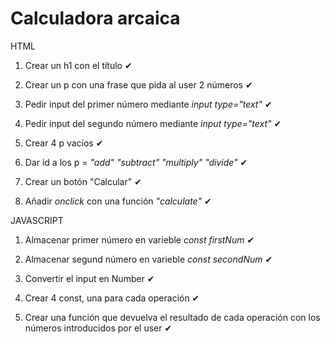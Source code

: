 # Calculadora arcaica

HTML

1. Crear un h1 con el título ✔

2. Crear un p con una frase que pida al user 2 números ✔

3. Pedir input del primer número mediante *input type="text"* ✔

4. Pedir input del segundo número mediante *input type="text"* ✔

5. Crear 4 p vacíos ✔

6. Dar id a los p = *"add"* *"subtract"* *"multiply"* *"divide"* ✔

7. Crear un botón "Calcular" ✔

8. Añadir *onclick* con una función *"calculate"* ✔


JAVASCRIPT

1. Almacenar primer número en varieble *const firstNum* ✔

2. Almacenar segund número en varieble *const secondNum* ✔

3. Convertir el input en Number ✔

4. Crear 4 const, una para cada operación ✔

5. Crear una función que devuelva el resultado de cada operación con los números introducidos por el user ✔